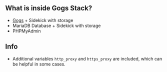 ## What is inside Gogs Stack?
* [Gogs](https://www.gogs.io) + Sidekick with storage
* MariaDB Database + Sidekick with storage
* PHPMyAdmin

## Info
* Additional variables `http_proxy` and `https_proxy` are included, which can be helpful in some cases.
